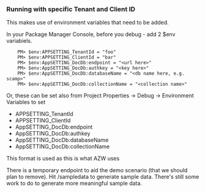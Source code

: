 
### Running with specific Tenant and Client ID ###

This makes use of environment variables that need to be added.

In your Package Manager Console, before you debug - add 2 $env variabiels.

```
    PM> $env:APPSETTING_TenantId = "foo"
    PM> $env:APPSETTING_ClientId = "bar"
    PM> $env:AppSETTING_DocDb:endpoint = "<url here>"
    PM> $env:AppSETTING_DocDb:authkey = "<key here>"
    PM> $env:AppSETTING_DocDb:databaseName = "<db name here, e.g. scamp>"
    PM> $env:AppSETTING_DocDb:collectionName = "<collection name>"
````


Or, these can be set also from Project Properties -> Debug -> Environment Variables to set
*    APPSETTING_TenantId
*    APPSETTING_ClientId
*    AppSETTING_DocDb:endpoint
*    AppSETTING_DocDb:authkey
*    AppSETTING_DocDb:databaseName
*    AppSETTING_DocDb:collectionName

This format is used as this is what AZW uses


There is a temporary endpoint to aid the demo scenario (that we should plan to remove). Hit /sampledata to generate sample data. There's still some work to do to generate more meaningful sample data.